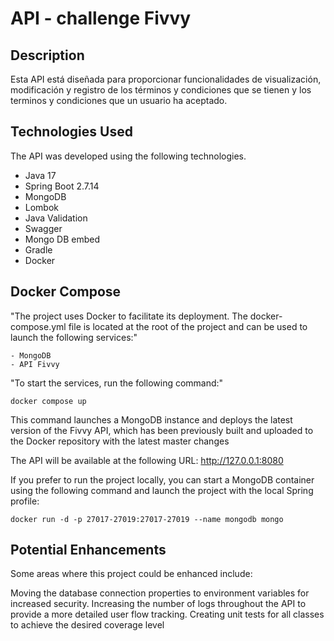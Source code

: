 # API - challenge Fivvy

## Description

Esta API está diseñada para proporcionar funcionalidades de visualización, modificación y registro de los términos 
y condiciones que se tienen y los terminos y condiciones que un usuario ha aceptado.

## Technologies Used

The API was developed using the following technologies.

- Java 17
- Spring Boot 2.7.14
- MongoDB
- Lombok
- Java Validation
- Swagger
- Mongo DB embed  
- Gradle
- Docker

## Docker Compose

"The project uses Docker to facilitate its deployment. The docker-compose.yml file is located at the root of the project
and can be used to launch the following services:"
    
    - MongoDB
    - API Fivvy

"To start the services, run the following command:"

    docker compose up

This command launches a MongoDB instance and deploys the latest version of the Fivvy API, which has been previously 
built and uploaded to the Docker repository with the latest master changes

The API will be available at the following URL: http://127.0.0.1:8080


If you prefer to run the project locally, you can start a MongoDB container using the following command and launch 
the project with the local Spring profile:

    docker run -d -p 27017-27019:27017-27019 --name mongodb mongo


## Potential Enhancements

Some areas where this project could be enhanced include:

Moving the database connection properties to environment variables for increased security.
Increasing the number of logs throughout the API to provide a more detailed user flow tracking.
Creating unit tests for all classes to achieve the desired coverage level



    
